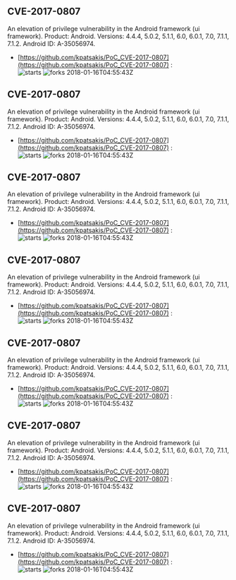 ## CVE-2017-0807
 An elevation of privilege vulnerability in the Android framework (ui framework). Product: Android. Versions: 4.4.4, 5.0.2, 5.1.1, 6.0, 6.0.1, 7.0, 7.1.1, 7.1.2. Android ID: A-35056974.

- [https://github.com/kpatsakis/PoC_CVE-2017-0807](https://github.com/kpatsakis/PoC_CVE-2017-0807) :  
![starts](https://img.shields.io/github/stars/kpatsakis/PoC_CVE-2017-0807.svg) 
![forks](https://img.shields.io/github/forks/kpatsakis/PoC_CVE-2017-0807.svg) 
2018-01-16T04:55:43Z

## CVE-2017-0807
 An elevation of privilege vulnerability in the Android framework (ui framework). Product: Android. Versions: 4.4.4, 5.0.2, 5.1.1, 6.0, 6.0.1, 7.0, 7.1.1, 7.1.2. Android ID: A-35056974.

- [https://github.com/kpatsakis/PoC_CVE-2017-0807](https://github.com/kpatsakis/PoC_CVE-2017-0807) :  
![starts](https://img.shields.io/github/stars/kpatsakis/PoC_CVE-2017-0807.svg) 
![forks](https://img.shields.io/github/forks/kpatsakis/PoC_CVE-2017-0807.svg) 
2018-01-16T04:55:43Z

## CVE-2017-0807
 An elevation of privilege vulnerability in the Android framework (ui framework). Product: Android. Versions: 4.4.4, 5.0.2, 5.1.1, 6.0, 6.0.1, 7.0, 7.1.1, 7.1.2. Android ID: A-35056974.

- [https://github.com/kpatsakis/PoC_CVE-2017-0807](https://github.com/kpatsakis/PoC_CVE-2017-0807) :  
![starts](https://img.shields.io/github/stars/kpatsakis/PoC_CVE-2017-0807.svg) 
![forks](https://img.shields.io/github/forks/kpatsakis/PoC_CVE-2017-0807.svg) 
2018-01-16T04:55:43Z

## CVE-2017-0807
 An elevation of privilege vulnerability in the Android framework (ui framework). Product: Android. Versions: 4.4.4, 5.0.2, 5.1.1, 6.0, 6.0.1, 7.0, 7.1.1, 7.1.2. Android ID: A-35056974.

- [https://github.com/kpatsakis/PoC_CVE-2017-0807](https://github.com/kpatsakis/PoC_CVE-2017-0807) :  
![starts](https://img.shields.io/github/stars/kpatsakis/PoC_CVE-2017-0807.svg) 
![forks](https://img.shields.io/github/forks/kpatsakis/PoC_CVE-2017-0807.svg) 
2018-01-16T04:55:43Z

## CVE-2017-0807
 An elevation of privilege vulnerability in the Android framework (ui framework). Product: Android. Versions: 4.4.4, 5.0.2, 5.1.1, 6.0, 6.0.1, 7.0, 7.1.1, 7.1.2. Android ID: A-35056974.

- [https://github.com/kpatsakis/PoC_CVE-2017-0807](https://github.com/kpatsakis/PoC_CVE-2017-0807) :  
![starts](https://img.shields.io/github/stars/kpatsakis/PoC_CVE-2017-0807.svg) 
![forks](https://img.shields.io/github/forks/kpatsakis/PoC_CVE-2017-0807.svg) 
2018-01-16T04:55:43Z

## CVE-2017-0807
 An elevation of privilege vulnerability in the Android framework (ui framework). Product: Android. Versions: 4.4.4, 5.0.2, 5.1.1, 6.0, 6.0.1, 7.0, 7.1.1, 7.1.2. Android ID: A-35056974.

- [https://github.com/kpatsakis/PoC_CVE-2017-0807](https://github.com/kpatsakis/PoC_CVE-2017-0807) :  
![starts](https://img.shields.io/github/stars/kpatsakis/PoC_CVE-2017-0807.svg) 
![forks](https://img.shields.io/github/forks/kpatsakis/PoC_CVE-2017-0807.svg) 
2018-01-16T04:55:43Z

## CVE-2017-0807
 An elevation of privilege vulnerability in the Android framework (ui framework). Product: Android. Versions: 4.4.4, 5.0.2, 5.1.1, 6.0, 6.0.1, 7.0, 7.1.1, 7.1.2. Android ID: A-35056974.

- [https://github.com/kpatsakis/PoC_CVE-2017-0807](https://github.com/kpatsakis/PoC_CVE-2017-0807) :  
![starts](https://img.shields.io/github/stars/kpatsakis/PoC_CVE-2017-0807.svg) 
![forks](https://img.shields.io/github/forks/kpatsakis/PoC_CVE-2017-0807.svg) 
2018-01-16T04:55:43Z

